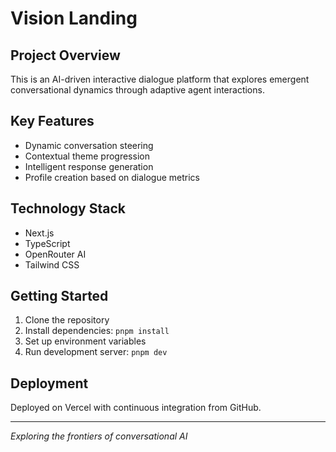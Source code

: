 # Vision Landing

## Project Overview

This is an AI-driven interactive dialogue platform that explores emergent conversational dynamics through adaptive agent interactions.

## Key Features

- Dynamic conversation steering
- Contextual theme progression
- Intelligent response generation
- Profile creation based on dialogue metrics

## Technology Stack

- Next.js
- TypeScript
- OpenRouter AI
- Tailwind CSS

## Getting Started

1. Clone the repository
2. Install dependencies: `pnpm install`
3. Set up environment variables
4. Run development server: `pnpm dev`

## Deployment

Deployed on Vercel with continuous integration from GitHub.

---

*Exploring the frontiers of conversational AI*
